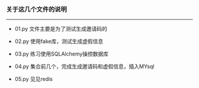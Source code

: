 ### 关于这几个文件的说明
----------------------
* 01.py 文件主要是为了测试生成邀请码的
* 02.py 使用fake库，测试生成虚假信息

* 03.py 练习使用SQLAlchemy操控数据库
* 04.py 集合前几个，完成生成邀请码和虚假信息，插入MYsql
* 05.py 见见redis